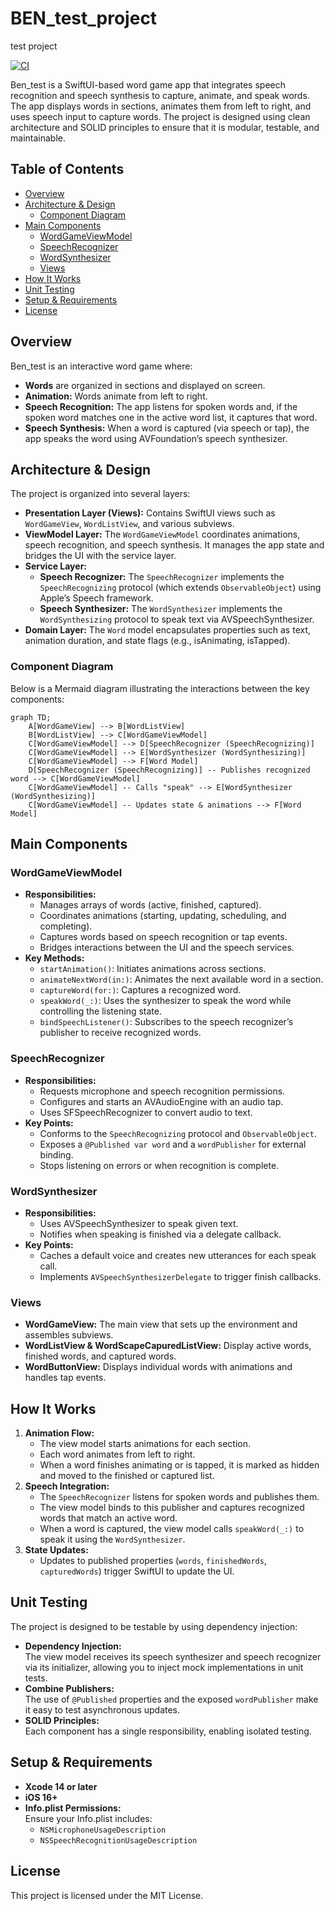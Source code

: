 # BEN_test_project
test project

[![CI](https://github.com/virtuoussong/BEN_test_project/actions/workflows/swift-test.yml/badge.svg)](https://github.com/virtuoussong/BEN_test_project/actions/workflows/swift-test.yml)

Ben_test is a SwiftUI-based word game app that integrates speech recognition and speech synthesis to capture, animate, and speak words. The app displays words in sections, animates them from left to right, and uses speech input to capture words. The project is designed using clean architecture and SOLID principles to ensure that it is modular, testable, and maintainable.

## Table of Contents

- [Overview](#overview)
- [Architecture & Design](#architecture--design)
  - [Component Diagram](#component-diagram)
- [Main Components](#main-components)
  - [WordGameViewModel](#wordgameviewmodel)
  - [SpeechRecognizer](#speechrecognizer)
  - [WordSynthesizer](#wordsynthesizer)
  - [Views](#views)
- [How It Works](#how-it-works)
- [Unit Testing](#unit-testing)
- [Setup & Requirements](#setup--requirements)
- [License](#license)

## Overview

Ben_test is an interactive word game where:

- **Words** are organized in sections and displayed on screen.
- **Animation:** Words animate from left to right.
- **Speech Recognition:** The app listens for spoken words and, if the spoken word matches one in the active word list, it captures that word.
- **Speech Synthesis:** When a word is captured (via speech or tap), the app speaks the word using AVFoundation’s speech synthesizer.

## Architecture & Design

The project is organized into several layers:

- **Presentation Layer (Views):** Contains SwiftUI views such as `WordGameView`, `WordListView`, and various subviews.
- **ViewModel Layer:** The `WordGameViewModel` coordinates animations, speech recognition, and speech synthesis. It manages the app state and bridges the UI with the service layer.
- **Service Layer:**
  - **Speech Recognizer:** The `SpeechRecognizer` implements the `SpeechRecognizing` protocol (which extends `ObservableObject`) using Apple’s Speech framework.
  - **Speech Synthesizer:** The `WordSynthesizer` implements the `WordSynthesizing` protocol to speak text via AVSpeechSynthesizer.
- **Domain Layer:** The `Word` model encapsulates properties such as text, animation duration, and state flags (e.g., isAnimating, isTapped).

### Component Diagram

Below is a Mermaid diagram illustrating the interactions between the key components:

```mermaid
graph TD;
    A[WordGameView] --> B[WordListView]
    B[WordListView] --> C[WordGameViewModel]
    C[WordGameViewModel] --> D[SpeechRecognizer (SpeechRecognizing)]
    C[WordGameViewModel] --> E[WordSynthesizer (WordSynthesizing)]
    C[WordGameViewModel] --> F[Word Model]
    D[SpeechRecognizer (SpeechRecognizing)] -- Publishes recognized word --> C[WordGameViewModel]
    C[WordGameViewModel] -- Calls "speak" --> E[WordSynthesizer (WordSynthesizing)]
    C[WordGameViewModel] -- Updates state & animations --> F[Word Model]
```

## Main Components

### WordGameViewModel

- **Responsibilities:**
  - Manages arrays of words (active, finished, captured).
  - Coordinates animations (starting, updating, scheduling, and completing).
  - Captures words based on speech recognition or tap events.
  - Bridges interactions between the UI and the speech services.
- **Key Methods:**
  - `startAnimation()`: Initiates animations across sections.
  - `animateNextWord(in:)`: Animates the next available word in a section.
  - `captureWord(for:)`: Captures a recognized word.
  - `speakWord(_:)`: Uses the synthesizer to speak the word while controlling the listening state.
  - `bindSpeechListener()`: Subscribes to the speech recognizer’s publisher to receive recognized words.

### SpeechRecognizer

- **Responsibilities:**
  - Requests microphone and speech recognition permissions.
  - Configures and starts an AVAudioEngine with an audio tap.
  - Uses SFSpeechRecognizer to convert audio to text.
- **Key Points:**
  - Conforms to the `SpeechRecognizing` protocol and `ObservableObject`.
  - Exposes a `@Published var word` and a `wordPublisher` for external binding.
  - Stops listening on errors or when recognition is complete.

### WordSynthesizer

- **Responsibilities:**
  - Uses AVSpeechSynthesizer to speak given text.
  - Notifies when speaking is finished via a delegate callback.
- **Key Points:**
  - Caches a default voice and creates new utterances for each speak call.
  - Implements `AVSpeechSynthesizerDelegate` to trigger finish callbacks.

### Views

- **WordGameView:** The main view that sets up the environment and assembles subviews.
- **WordListView & WordScapeCapuredListView:** Display active words, finished words, and captured words.
- **WordButtonView:** Displays individual words with animations and handles tap events.

## How It Works

1. **Animation Flow:**
   - The view model starts animations for each section.
   - Each word animates from left to right.
   - When a word finishes animating or is tapped, it is marked as hidden and moved to the finished or captured list.
2. **Speech Integration:**
   - The `SpeechRecognizer` listens for spoken words and publishes them.
   - The view model binds to this publisher and captures recognized words that match an active word.
   - When a word is captured, the view model calls `speakWord(_:)` to speak it using the `WordSynthesizer`.
3. **State Updates:**
   - Updates to published properties (`words`, `finishedWords`, `capturedWords`) trigger SwiftUI to update the UI.

## Unit Testing

The project is designed to be testable by using dependency injection:

- **Dependency Injection:**  
  The view model receives its speech synthesizer and speech recognizer via its initializer, allowing you to inject mock implementations in unit tests.
- **Combine Publishers:**  
  The use of `@Published` properties and the exposed `wordPublisher` make it easy to test asynchronous updates.
- **SOLID Principles:**  
  Each component has a single responsibility, enabling isolated testing.

## Setup & Requirements

- **Xcode 14 or later**
- **iOS 16+**
- **Info.plist Permissions:**  
  Ensure your Info.plist includes:
  - `NSMicrophoneUsageDescription`
  - `NSSpeechRecognitionUsageDescription`

## License

This project is licensed under the MIT License.

